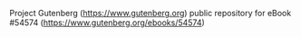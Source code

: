 Project Gutenberg (https://www.gutenberg.org) public repository for
eBook #54574 (https://www.gutenberg.org/ebooks/54574)

